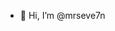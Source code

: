 - 👋 Hi, I’m @mrseve7n
 

<!---
mrseve7n/mrseve7n is a ✨ special ✨ repository because its `README.md` (this file) appears on your GitHub profile.
You can click the Preview link to take a look at your changes.
--->
